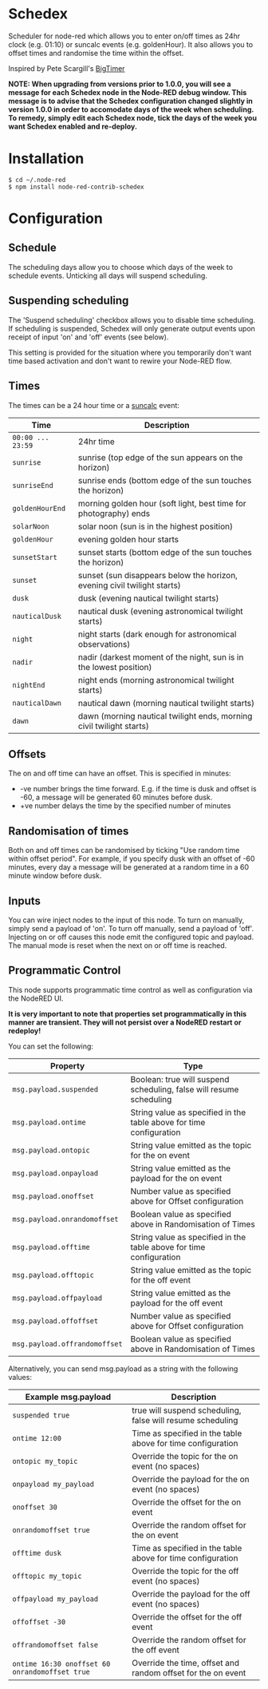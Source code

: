 # Schedex

Scheduler for node-red which allows you to enter on/off times as 24hr clock (e.g. 01:10) or suncalc events (e.g. goldenHour).
It also allows you to offset times and randomise the time within the offset.

Inspired by Pete Scargill's [BigTimer](http://tech.scargill.net/big-timer/)

__NOTE: When upgrading from versions prior to 1.0.0, you will see a message for each Schedex node in the Node-RED debug window. This message is to advise that the Schedex configuration changed slightly in version 1.0.0
in order to accomodate days of the week when scheduling. To remedy, simply edit each Schedex node, tick the days of the week you want Schedex enabled and re-deploy.__

# Installation
 
    $ cd ~/.node-red
    $ npm install node-red-contrib-schedex
 
# Configuration 

## Schedule

The scheduling days allow you to choose which days of the week to schedule events. Unticking all days
will suspend scheduling.

## Suspending scheduling

The 'Suspend scheduling' checkbox allows you to disable time scheduling. If scheduling is suspended, 
Schedex will only generate output events upon receipt of input 'on' and 'off' events (see below).

This setting is provided for the situation where you temporarily don't want time based activation 
and don't want to rewire your Node-RED flow.
    
## Times
    
The times can be a 24 hour time or a [suncalc](https://github.com/mourner/suncalc) event:


| Time        | Description                                                              |
| --------------- | ------------------------------------------------------------------------ |
| `00:00 ... 23:59`       | 24hr time                     |
| `sunrise`       | sunrise (top edge of the sun appears on the horizon)                     |
| `sunriseEnd`    | sunrise ends (bottom edge of the sun touches the horizon)                |
| `goldenHourEnd` | morning golden hour (soft light, best time for photography) ends         |
| `solarNoon`     | solar noon (sun is in the highest position)                              |
| `goldenHour`    | evening golden hour starts                                               |
| `sunsetStart`   | sunset starts (bottom edge of the sun touches the horizon)               |
| `sunset`        | sunset (sun disappears below the horizon, evening civil twilight starts) |
| `dusk`          | dusk (evening nautical twilight starts)                                  |
| `nauticalDusk`  | nautical dusk (evening astronomical twilight starts)                     |
| `night`         | night starts (dark enough for astronomical observations)                 |
| `nadir`         | nadir (darkest moment of the night, sun is in the lowest position)       |
| `nightEnd`      | night ends (morning astronomical twilight starts)                        |
| `nauticalDawn`  | nautical dawn (morning nautical twilight starts)                         |
| `dawn`          | dawn (morning nautical twilight ends, morning civil twilight starts)     |


## Offsets

The on and off time can have an offset. This is specified in minutes:

 - -ve number brings the time forward. E.g. if the time is dusk and offset is -60, a message will be generated 60 minutes before dusk.
 - +ve number delays the time by the specified number of minutes

## Randomisation of times

Both on and off times can be randomised by ticking "Use random time within offset period". For example, if you specify dusk with
an offset of -60 minutes, every day a message will be generated at a random time in a 60 minute window before dusk.
  
## Inputs
  
You can wire inject nodes to the input of this node. To turn on manually, simply send a payload of 'on'. To turn off manually,
send a payload of 'off'. Injecting on or off causes this node emit the configured topic and payload. The manual mode is reset when the next on or off time is reached.

## Programmatic Control
  
This node supports programmatic time control as well as configuration via the NodeRED UI. 

**It is very important to note that properties set programmatically in this manner are transient. They will not persist over a NodeRED restart 
or redeploy!**

You can set the following:
 
| Property        | Type                                                              |
| --------------- | ------------------------------------------------------------------------ |
| `msg.payload.suspended` | Boolean: true will suspend scheduling, false will resume scheduling |
| `msg.payload.ontime` | String value as specified in the table above for time configuration |
| `msg.payload.ontopic` | String value emitted as the topic for the on event |
| `msg.payload.onpayload` | String value emitted as the payload for the on event |
| `msg.payload.onoffset` | Number value as specified above for Offset configuration |
| `msg.payload.onrandomoffset` | Boolean value as specified above in Randomisation of Times |
| `msg.payload.offtime` | String value as specified in the table above for time configuration |
| `msg.payload.offtopic` | String value emitted as the topic for the off event |
| `msg.payload.offpayload` | String value emitted as the payload for the off event |
| `msg.payload.offoffset` | Number value as specified above for Offset configuration |
| `msg.payload.offrandomoffset` | Boolean value as specified above in Randomisation of Times |

 
 
Alternatively, you can send msg.payload as a string with the following values:

| Example msg.payload        | Description|
| --------------- | ------------------------------------------------------------------------ |
| `suspended true` | true will suspend scheduling, false will resume scheduling |
| `ontime 12:00` | Time as specified in the table above for time configuration |
| `ontopic my_topic` | Override the topic for the on event (no spaces) |
| `onpayload my_payload` | Override the payload for the on event (no spaces) |
| `onoffset 30` | Override the offset for the on event |
| `onrandomoffset true` | Override the random offset for the on event |
| `offtime dusk` | Time as specified in the table above for time configuration |
| `offtopic my_topic` | Override the topic for the off event (no spaces) |
| `offpayload my_payload` | Override the payload for the off event (no spaces) |
| `offoffset -30` | Override the offset for the off event |
| `offrandomoffset false` | Override the random offset for the off event |
| `ontime 16:30 onoffset 60 onrandomoffset true` | Override the time, offset and random offset for the on event |
